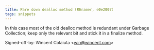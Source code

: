 ```yaml
---
title: Pare down dealloc method (REnamer, e0e2007)
tags: snippets
---
```


In this case most of the old dealloc method is redundant under Garbage Collection; keep only the relevant bit and stick it in a finalize method.

Signed-off-by: Wincent Colaiuta &lt;win@wincent.com&gt;
